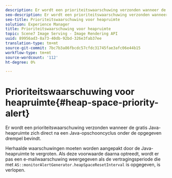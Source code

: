```yaml
---
description: Er wordt een prioriteitswaarschuwing verzonden wanneer de gratis Java-heapruimte zich direct na een Java-opschooncyclus onder de opgegeven drempel bevindt.
seo-description: Er wordt een prioriteitswaarschuwing verzonden wanneer de gratis Java-heapruimte zich direct na een Java-opschooncyclus onder de opgegeven drempel bevindt.
seo-title: Prioriteitswaarschuwing voor heapruimte
solution: Experience Manager
title: Prioriteitswaarschuwing voor heapruimte
topic: Scene7 Image Serving - Image Rendering API
uuid: 89956ad3-8a73-40db-92bd-326e3fab37ee
translation-type: tm+mt
source-git-commit: 7bc7b3a86fbcdc57cfdc31745fae3afc06e44b15
workflow-type: tm+mt
source-wordcount: '112'
ht-degree: 0%

---
```



# Prioriteitswaarschuwing voor heapruimte{#heap-space-priority-alert}

Er wordt een prioriteitswaarschuwing verzonden wanneer de gratis Java-heapruimte zich direct na een Java-opschooncyclus onder de opgegeven drempel bevindt.

Herhaalde waarschuwingen moeten worden aangepakt door de Java-heapruimte te vergroten. Als deze voorwaarde daarna optreedt, wordt er pas een e-mailwaarschuwing weergegeven als de vertragingsperiode die met `AS::monitorAlertGenerator.heapSpaceResetInterval` is opgegeven, is verlopen.
